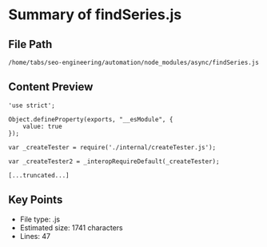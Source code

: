 # Summary of findSeries.js
  
## File Path
`/home/tabs/seo-engineering/automation/node_modules/async/findSeries.js`

## Content Preview
```
'use strict';

Object.defineProperty(exports, "__esModule", {
    value: true
});

var _createTester = require('./internal/createTester.js');

var _createTester2 = _interopRequireDefault(_createTester);

[...truncated...]
```

## Key Points
- File type: .js
- Estimated size: 1741 characters
- Lines: 47
